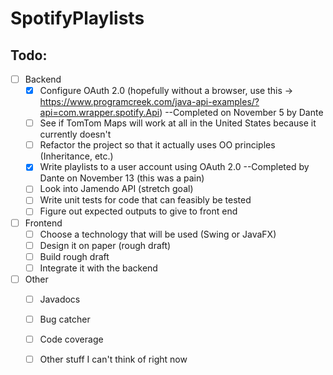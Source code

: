 # SpotifyPlaylists

## __Todo__:
* [ ] Backend
  * [x] Configure OAuth 2.0 (hopefully without a browser, use this -> https://www.programcreek.com/java-api-examples/?api=com.wrapper.spotify.Api) --Completed on November 5 by Dante 
  * [ ] See if TomTom Maps will work at all in the United States because it currently doesn't
  * [ ] Refactor the project so that it actually uses OO principles (Inheritance, etc.)
  * [x] Write playlists to a user account using OAuth 2.0 --Completed by Dante on November 13 (this was a pain)
  * [ ] Look into Jamendo API (stretch goal)
  * [ ] Write unit tests for code that can feasibly be tested
  * [ ] Figure out expected outputs to give to front end 

* [ ] Frontend
	* [ ] Choose a technology that will be used (Swing or JavaFX)
	* [ ] Design it on paper (rough draft)
	* [ ] Build rough draft 
  * [ ] Integrate it with the backend 
  
* [ ] Other
    * [ ] Javadocs
    * [ ] Bug catcher
    * [ ] Code coverage 
    * [ ] Other stuff I can't think of right now
    
